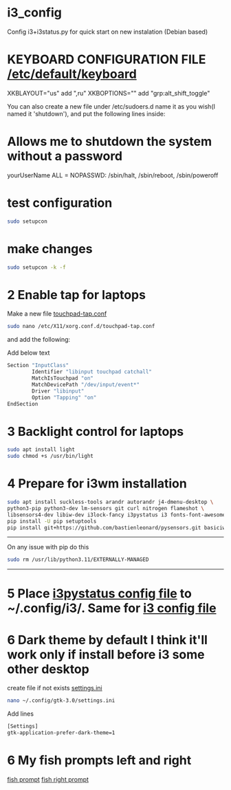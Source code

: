 # i3_config
Config i3+i3status.py for quick start on new instalation (Debian based)


# KEYBOARD CONFIGURATION FILE [/etc/default/keyboard](https://github.com/Alex2182/i3_config/blob/main/keyboard)

XKBLAYOUT="us" add ",ru"
XKBOPTIONS="" add "grp:alt_shift_toggle"

You can also create a new file under /etc/sudoers.d name it as you wish(I named it 'shutdown'), and put the following lines inside:

# Allows me to shutdown the system without a password
yourUserName ALL = NOPASSWD: /sbin/halt, /sbin/reboot, /sbin/poweroff


# test configuration
```bash
sudo setupcon
```
# make changes
```bash
sudo setupcon -k -f
```
# 2 Enable tap for laptops
Make a new file [touchpad-tap.conf](https://github.com/Alex2182/i3_config/blob/main/touchpad_tap.conf)
```bash
sudo nano /etc/X11/xorg.conf.d/touchpad-tap.conf
```
and add the following:

Add below text
```bash
Section "InputClass"
        Identifier "libinput touchpad catchall"
        MatchIsTouchpad "on"
        MatchDevicePath "/dev/input/event*"
        Driver "libinput"
        Option "Tapping" "on"
EndSection
```
# 3 Backlight control for laptops
```bash
sudo apt install light
sudo chmod +s /usr/bin/light
```
# 4 Prepare for i3wm installation
```bash
sudo apt install suckless-tools arandr autorandr j4-dmenu-desktop \
python3-pip python3-dev lm-sensors git curl nitrogen flameshot \
libsensors4-dev libiw-dev i3lock-fancy i3pystatus i3 fonts-font-awesome
pip install -U pip setuptools
pip install git+https://github.com/bastienleonard/pysensors.git basiciw xkbgroup psutil
```
---
On any issue with pip 
do this
```bash
sudo rm /usr/lib/python3.11/EXTERNALLY-MANAGED
```
---
# 5 Place [i3pystatus config file](https://github.com/Alex2182/i3_config/blob/main/i3status.py) to ~/.config/i3/. Same for [i3 config file](https://github.com/Alex2182/i3_config/blob/main/config)


# 6 Dark theme by default I think it'll work only if install before i3 some other desktop
create file if not exists [settings.ini](https://github.com/Alex2182/i3_config/blob/main/settings.ini)
```bash
nano ~/.config/gtk-3.0/settings.ini
```
Add lines
```bash
[Settings]
gtk-application-prefer-dark-theme=1
```
# 6 My fish prompts left and right
[fish prompt](https://github.com/Alex2182/i3_config/edit/main/fish_prompt.fish)
[fish right prompt](https://github.com/Alex2182/i3_config/edit/main/fish_right_prompt.fish)
